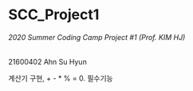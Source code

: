 # SCC_Project1
###### 2020 Summer Coding Camp Project #1 (Prof. KIM HJ)
21600402 Ahn Su Hyun


계산기 구현, + - * % = 0. 필수기능 
